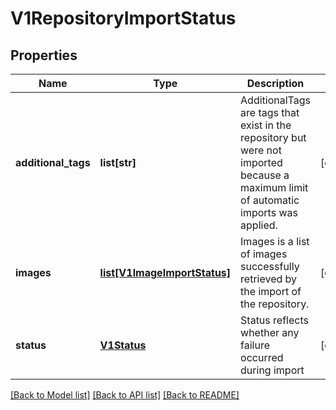 # V1RepositoryImportStatus

## Properties
Name | Type | Description | Notes
------------ | ------------- | ------------- | -------------
**additional_tags** | **list[str]** | AdditionalTags are tags that exist in the repository but were not imported because a maximum limit of automatic imports was applied. | [optional] 
**images** | [**list[V1ImageImportStatus]**](V1ImageImportStatus.md) | Images is a list of images successfully retrieved by the import of the repository. | [optional] 
**status** | [**V1Status**](V1Status.md) | Status reflects whether any failure occurred during import | [optional] 

[[Back to Model list]](../README.md#documentation-for-models) [[Back to API list]](../README.md#documentation-for-api-endpoints) [[Back to README]](../README.md)


